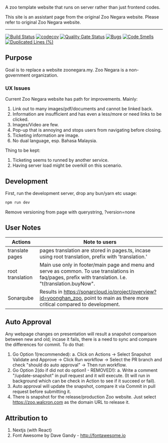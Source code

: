 A zoo template website that runs on server rather than just frontend codes.

This site is an assistant page from the original Zoo Negara website. Please refer to original Zoo Negara website.

---

[![Build Status](https://img.shields.io/github/actions/workflow/status/yoonghan/zoo/master_merge.yml)](https://github.com/yoonghan/zoo/actions?query=workflow%3A%22Deploy%20Next.js%20site%20to%20Pages%22)
[![codecov](https://codecov.io/gh/yoonghan/zoo/graph/badge.svg?token=0SGU5RSG0Q)](https://codecov.io/gh/yoonghan/zoo)
[![Quality Gate Status](https://sonarcloud.io/api/project_badges/measure?project=yoonghan_zoo&metric=alert_status)](https://sonarcloud.io/summary/new_code?id=yoonghan_zoo)
[![Bugs](https://sonarcloud.io/api/project_badges/measure?project=yoonghan_zoo&metric=bugs)](https://sonarcloud.io/summary/new_code?id=yoonghan_zoo)
[![Code Smells](https://sonarcloud.io/api/project_badges/measure?project=yoonghan_zoo&metric=code_smells)](https://sonarcloud.io/summary/new_code?id=yoonghan_zoo)
[![Duplicated Lines (%)](https://sonarcloud.io/api/project_badges/measure?project=yoonghan_zoo&metric=duplicated_lines_density)](https://sonarcloud.io/summary/new_code?id=yoonghan_zoo)

## Purpose

Goal is to replace a website zoonegara.my. Zoo Negara is a non-government organization.

### UX Issues

Current Zoo Negara website has path for improvements. Mainly:

1. Link out to many images/pdf/documents and cannot be linked back.
2. Information are insufficient and has even a less/more or need links to be clicked.
3. Images/Video are few.
4. Pop-up that is annoying and stops users from navigating before closing.
5. Ticketing information are image.
6. No dual language, esp. Bahasa Malaysia.

Thing to be kept:

1. Ticketing seems to runned by another service.
2. Having server load might be overkill on this scenario.

## Development

First, run the development server, drop any bun/yarn etc usage:

```bash
npm run dev
```

Remove versioning from page with querystring, ?version=none

## User Notes

| Actions | Note to users |
| --- | --- |
| translate pages | pages translation are stored in pages.ts, incase using root translation, prefix with 'translation.' |
| root translation | Main use only in footer/main page and menu and serve as common. To use translations in faq/pages, prefix with translation. I.e. "t(translation.buyNow". |
| Sonarqube | Results in https://sonarcloud.io/project/overview?id=yoonghan_zoo, point to main as there more critical compared to development. |

## Auto Approval

Any webpage changes on presentation will result a snapshot comparison between new and old; incase it fails, there is a need to sync and compare the differences for commit. To do that:

1. Go Option 1(recommended):
  a. Click on Actions -> Select Snapshot Validate and Approve -> Click Run workflow -> Select the PR branch and check "should do auto approval" -> Then run workflow.
2. Go Option 2(do if did not do option1 - REMOVED!):
  a. Write a comment "/update-snapshot" in pull request and it will execute. (It will run in background which can be check in Action to see if it succeed or fail).
3. Auto approval will update the snapshot, compare it via Commit in pull request before submitting it.
4. There is snapshot for the release/production Zoo website. Just select https://zoo.walcron.com as the domain URL to release it.

## Attribution to

1. Nextjs (with React)
2. Font Awesome by Dave Gandy - http://fontawesome.io

